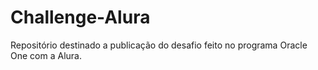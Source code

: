 # Challenge-Alura
Repositório destinado a publicação do desafio feito no programa Oracle One com a Alura.
